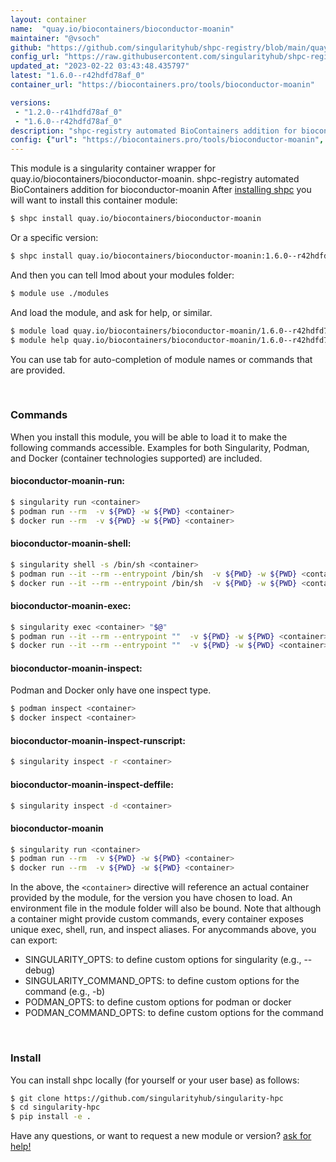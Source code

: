 ```yaml
---
layout: container
name:  "quay.io/biocontainers/bioconductor-moanin"
maintainer: "@vsoch"
github: "https://github.com/singularityhub/shpc-registry/blob/main/quay.io/biocontainers/bioconductor-moanin/container.yaml"
config_url: "https://raw.githubusercontent.com/singularityhub/shpc-registry/main/quay.io/biocontainers/bioconductor-moanin/container.yaml"
updated_at: "2023-02-22 03:43:48.435797"
latest: "1.6.0--r42hdfd78af_0"
container_url: "https://biocontainers.pro/tools/bioconductor-moanin"

versions:
 - "1.2.0--r41hdfd78af_0"
 - "1.6.0--r42hdfd78af_0"
description: "shpc-registry automated BioContainers addition for bioconductor-moanin"
config: {"url": "https://biocontainers.pro/tools/bioconductor-moanin", "maintainer": "@vsoch", "description": "shpc-registry automated BioContainers addition for bioconductor-moanin", "latest": {"1.6.0--r42hdfd78af_0": "sha256:a074f22bfb1fea4cb395a7fcdf4699306efa7e3c243c40606c78fde61a0bf6a2"}, "tags": {"1.2.0--r41hdfd78af_0": "sha256:ed68b2dee171c0000ebdfa672d2b57d6700e2a002801b2034fd738a79c3534e5", "1.6.0--r42hdfd78af_0": "sha256:a074f22bfb1fea4cb395a7fcdf4699306efa7e3c243c40606c78fde61a0bf6a2"}, "docker": "quay.io/biocontainers/bioconductor-moanin"}
---
```


This module is a singularity container wrapper for quay.io/biocontainers/bioconductor-moanin.
shpc-registry automated BioContainers addition for bioconductor-moanin
After [installing shpc](#install) you will want to install this container module:


```bash
$ shpc install quay.io/biocontainers/bioconductor-moanin
```

Or a specific version:

```bash
$ shpc install quay.io/biocontainers/bioconductor-moanin:1.6.0--r42hdfd78af_0
```

And then you can tell lmod about your modules folder:

```bash
$ module use ./modules
```

And load the module, and ask for help, or similar.

```bash
$ module load quay.io/biocontainers/bioconductor-moanin/1.6.0--r42hdfd78af_0
$ module help quay.io/biocontainers/bioconductor-moanin/1.6.0--r42hdfd78af_0
```

You can use tab for auto-completion of module names or commands that are provided.

<br>

### Commands

When you install this module, you will be able to load it to make the following commands accessible.
Examples for both Singularity, Podman, and Docker (container technologies supported) are included.

#### bioconductor-moanin-run:

```bash
$ singularity run <container>
$ podman run --rm  -v ${PWD} -w ${PWD} <container>
$ docker run --rm  -v ${PWD} -w ${PWD} <container>
```

#### bioconductor-moanin-shell:

```bash
$ singularity shell -s /bin/sh <container>
$ podman run --it --rm --entrypoint /bin/sh  -v ${PWD} -w ${PWD} <container>
$ docker run --it --rm --entrypoint /bin/sh  -v ${PWD} -w ${PWD} <container>
```

#### bioconductor-moanin-exec:

```bash
$ singularity exec <container> "$@"
$ podman run --it --rm --entrypoint ""  -v ${PWD} -w ${PWD} <container> "$@"
$ docker run --it --rm --entrypoint ""  -v ${PWD} -w ${PWD} <container> "$@"
```

#### bioconductor-moanin-inspect:

Podman and Docker only have one inspect type.

```bash
$ podman inspect <container>
$ docker inspect <container>
```

#### bioconductor-moanin-inspect-runscript:

```bash
$ singularity inspect -r <container>
```

#### bioconductor-moanin-inspect-deffile:

```bash
$ singularity inspect -d <container>
```



#### bioconductor-moanin

```bash
$ singularity run <container>
$ podman run --rm  -v ${PWD} -w ${PWD} <container>
$ docker run --rm  -v ${PWD} -w ${PWD} <container>
```


In the above, the `<container>` directive will reference an actual container provided
by the module, for the version you have chosen to load. An environment file in the
module folder will also be bound. Note that although a container
might provide custom commands, every container exposes unique exec, shell, run, and
inspect aliases. For anycommands above, you can export:

 - SINGULARITY_OPTS: to define custom options for singularity (e.g., --debug)
 - SINGULARITY_COMMAND_OPTS: to define custom options for the command (e.g., -b)
 - PODMAN_OPTS: to define custom options for podman or docker
 - PODMAN_COMMAND_OPTS: to define custom options for the command

<br>

### Install

You can install shpc locally (for yourself or your user base) as follows:

```bash
$ git clone https://github.com/singularityhub/singularity-hpc
$ cd singularity-hpc
$ pip install -e .
```

Have any questions, or want to request a new module or version? [ask for help!](https://github.com/singularityhub/singularity-hpc/issues)